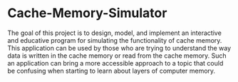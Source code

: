 # Cache-Memory-Simulator
The goal of this project is to design, model, and implement an interactive and educative 
program for simulating the functionality of cache memory.
This application can be used by those who are trying to understand the way data is 
written in the cache memory or read from the cache memory. Such an application can bring 
a more accessible approach to a topic that could be confusing when starting to learn about 
layers of computer memory. 

